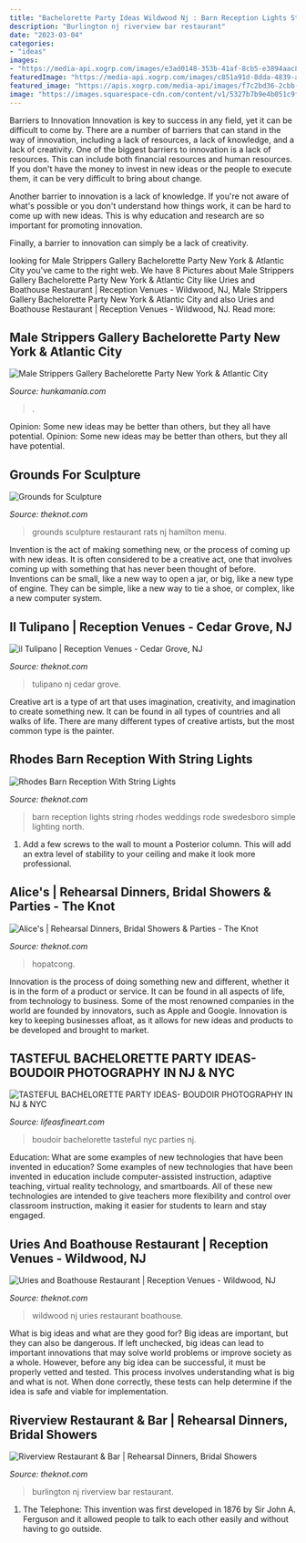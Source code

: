 ```yaml
---
title: "Bachelorette Party Ideas Wildwood Nj : Barn Reception Lights String Rhodes Weddings Rode Swedesboro Simple Lighting North"
description: "Burlington nj riverview bar restaurant"
date: "2023-03-04"
categories:
- "ideas"
images:
- "https://media-api.xogrp.com/images/e3ad0148-353b-41af-8cb5-e3894aac86a1~rs_720.480"
featuredImage: "https://media-api.xogrp.com/images/c851a91d-8dda-4839-aa1c-803545ffffd9~rs_720.480"
featured_image: "https://apis.xogrp.com/media-api/images/f7c2bd36-2cbb-11e5-9816-22000aa61a3e"
image: "https://images.squarespace-cdn.com/content/v1/5327b7b9e4b051c9f1edc129/1424656202301-CXPPIJ5W0SBUI5TWGSZK/ke17ZwdGBToddI8pDm48kFn01b69qibFV6p4ATINgYx7gQa3H78H3Y0txjaiv_0fDoOvxcdMmMKkDsyUqMSsMWxHk725yiiHCCLfrh8O1z5QHyNOqBUUEtDDsRWrJLTmaHJ0CCIp0h94CjFWATtzumDyWwG6cTlYaiji1mbxg2_decyTpAb-46CnvkjVgn6l/Tasteful+Bachelorette+Party+Ideas+Bride+Boudoir+Girls+Getaway+Weekend+Ideas"
---
```



Barriers to Innovation
Innovation is key to success in any field, yet it can be difficult to come by. There are a number of barriers that can stand in the way of innovation, including a lack of resources, a lack of knowledge, and a lack of creativity.
One of the biggest barriers to innovation is a lack of resources. This can include both financial resources and human resources. If you don't have the money to invest in new ideas or the people to execute them, it can be very difficult to bring about change.

Another barrier to innovation is a lack of knowledge. If you're not aware of what's possible or you don't understand how things work, it can be hard to come up with new ideas. This is why education and research are so important for promoting innovation.

Finally, a barrier to innovation can simply be a lack of creativity.

	

		
looking for Male Strippers Gallery Bachelorette Party New York &amp; Atlantic City you've came to the right web. We have 8 Pictures about Male Strippers Gallery Bachelorette Party New York &amp; Atlantic City like Uries and Boathouse Restaurant | Reception Venues - Wildwood, NJ, Male Strippers Gallery Bachelorette Party New York &amp; Atlantic City and also Uries and Boathouse Restaurant | Reception Venues - Wildwood, NJ. Read more:
		
    
## Male Strippers Gallery Bachelorette Party New York &amp; Atlantic City

<img loading=lazy src="https://hunkamania.com/images/gallery-md-img18.jpg" onerror="this.onerror=null;this.src='https://tse2.mm.bing.net/th?id=OIP.ZibNs2-6au9TdPg7-5sm1QDMEy&amp;pid=15.1';" alt="Male Strippers Gallery Bachelorette Party New York &amp; Atlantic City">

_Source: hunkamania.com_

>. 

	

Opinion: Some new ideas may be better than others, but they all have potential.
Opinion: Some new ideas may be better than others, but they all have potential.

    
## Grounds For Sculpture

<img loading=lazy src="https://apis.xogrp.com/media-api/images/fd60eb35-e01f-c528-a1b3-8b394480728b" onerror="this.onerror=null;this.src='https://tse4.mm.bing.net/th?id=OIP.NU6pVQY9whfWbAASQ6j3YwHaE7&amp;pid=15.1';" alt="Grounds for Sculpture">

_Source: theknot.com_

>grounds sculpture restaurant rats nj hamilton menu. 

	

Invention is the act of making something new, or the process of coming up with new ideas. It is often considered to be a creative act, one that involves coming up with something that has never been thought of before. Inventions can be small, like a new way to open a jar, or big, like a new type of engine. They can be simple, like a new way to tie a shoe, or complex, like a new computer system.

    
## Il Tulipano | Reception Venues - Cedar Grove, NJ

<img loading=lazy src="https://media-api.xogrp.com/images/d074bd0e-58f9-43a5-a3e9-d828d98df87d~rs_720.480" onerror="this.onerror=null;this.src='https://tse1.mm.bing.net/th?id=OIP.IM85YHrcmKBMfmWi8jtIwgHaE8&amp;pid=15.1';" alt="il Tulipano | Reception Venues - Cedar Grove, NJ">

_Source: theknot.com_

>tulipano nj cedar grove. 

	

Creative art is a type of art that uses imagination, creativity, and imagination to create something new. It can be found in all types of countries and all walks of life. There are many different types of creative artists, but the most common type is the painter.

    
## Rhodes Barn Reception With String Lights

<img loading=lazy src="https://apis.xogrp.com/media-api/images/f7c2bd36-2cbb-11e5-9816-22000aa61a3e" onerror="this.onerror=null;this.src='https://tse4.mm.bing.net/th?id=OIP.QAMHLSwwwxmcYfJ-plwBpwHaE8&amp;pid=15.1';" alt="Rhodes Barn Reception With String Lights">

_Source: theknot.com_

>barn reception lights string rhodes weddings rode swedesboro simple lighting north. 

	

1. Add a few screws to the wall to mount a Posterior column. This will add an extra level of stability to your ceiling and make it look more professional.

    
## Alice&#039;s | Rehearsal Dinners, Bridal Showers &amp; Parties - The Knot

<img loading=lazy src="https://media-api.xogrp.com/images/55216306-c2fe-475c-8ea5-85de364c85b9~rs_633.480" onerror="this.onerror=null;this.src='https://tse2.mm.bing.net/th?id=OIP.Z7DXxhTLa7pKZ9IEQ8w0lAHaFn&amp;pid=15.1';" alt="Alice&#039;s | Rehearsal Dinners, Bridal Showers &amp; Parties - The Knot">

_Source: theknot.com_

>hopatcong. 

	

Innovation is the process of doing something new and different, whether it is in the form of a product or service. It can be found in all aspects of life, from technology to business. Some of the most renowned companies in the world are founded by innovators, such as Apple and Google. Innovation is key to keeping businesses afloat, as it allows for new ideas and products to be developed and brought to market.

    
## TASTEFUL BACHELORETTE PARTY IDEAS- BOUDOIR PHOTOGRAPHY IN NJ &amp; NYC

<img loading=lazy src="https://images.squarespace-cdn.com/content/v1/5327b7b9e4b051c9f1edc129/1424656202301-CXPPIJ5W0SBUI5TWGSZK/ke17ZwdGBToddI8pDm48kFn01b69qibFV6p4ATINgYx7gQa3H78H3Y0txjaiv_0fDoOvxcdMmMKkDsyUqMSsMWxHk725yiiHCCLfrh8O1z5QHyNOqBUUEtDDsRWrJLTmaHJ0CCIp0h94CjFWATtzumDyWwG6cTlYaiji1mbxg2_decyTpAb-46CnvkjVgn6l/Tasteful+Bachelorette+Party+Ideas+Bride+Boudoir+Girls+Getaway+Weekend+Ideas" onerror="this.onerror=null;this.src='https://tse2.mm.bing.net/th?id=OIP.xuLn2PPLY5TMaZsfogu5dgHaLH&amp;pid=15.1';" alt="TASTEFUL BACHELORETTE PARTY IDEAS- BOUDOIR PHOTOGRAPHY IN NJ &amp; NYC">

_Source: lifeasfineart.com_

>boudoir bachelorette tasteful nyc parties nj. 

	

Education: What are some examples of new technologies that have been invented in education?
Some examples of new technologies that have been invented in education include computer-assisted instruction, adaptive teaching, virtual reality technology, and smartboards. All of these new technologies are intended to give teachers more flexibility and control over classroom instruction, making it easier for students to learn and stay engaged.

    
## Uries And Boathouse Restaurant | Reception Venues - Wildwood, NJ

<img loading=lazy src="https://media-api.xogrp.com/images/e3ad0148-353b-41af-8cb5-e3894aac86a1~rs_720.480" onerror="this.onerror=null;this.src='https://tse1.mm.bing.net/th?id=OIP.3LmabLAk8CPMftz9YHIbegHaE8&amp;pid=15.1';" alt="Uries and Boathouse Restaurant | Reception Venues - Wildwood, NJ">

_Source: theknot.com_

>wildwood nj uries restaurant boathouse. 

	

What is big ideas and what are they good for?
Big ideas are important, but they can also be dangerous. If left unchecked, big ideas can lead to important innovations that may solve world problems or improve society as a whole. However, before any big idea can be successful, it must be properly vetted and tested. This process involves understanding what is big and what is not. When done correctly, these tests can help determine if the idea is safe and viable for implementation.

    
## Riverview Restaurant &amp; Bar | Rehearsal Dinners, Bridal Showers

<img loading=lazy src="https://media-api.xogrp.com/images/c851a91d-8dda-4839-aa1c-803545ffffd9~rs_720.480" onerror="this.onerror=null;this.src='https://tse3.mm.bing.net/th?id=OIP.tHYXkD5axasHRp1Z7sT_CgHaE8&amp;pid=15.1';" alt="Riverview Restaurant &amp; Bar | Rehearsal Dinners, Bridal Showers">

_Source: theknot.com_

>burlington nj riverview bar restaurant. 

	

1. The Telephone: This invention was first developed in 1876 by Sir John A. Ferguson and it allowed people to talk to each other easily and without having to go outside.

